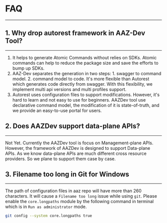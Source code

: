 # FAQ
---

## 1. Why drop autorest framework in AAZ-Dev Tool?
---
1. It helps to generate Atomic Commands without relies on SDKs. Atomic commands can help to reduce the package size and save the efforts to bump up SDKs.
2. AAZ-Dev separates the generation in two steps: 1. swagger to command model. 2. command model to code. It's more flexible than Autorest which generates code directly from swagger. With this flexibility, we implement multi api versions and multi profiles support.
3. Autorest uses configuration files to support modifications. However, it's hard to learn and not easy to use for beginners. AAZDev tool use declarative command model, the modification of it is state-of-truth, and we provide an easy-to-use portal for users.

## 2. Does AAZDev support data-plane APIs?
---
Not Yet. Currently the AAZDev tool is focus on Management-plane APIs. However, the framework of AAZDev is designed to support Data-plane APIs. As we know data-plane APIs are much different cross resource providers. So we plane to support them case by case.

## 3. Filename too long in Git for Windows
---
The path of configuration files in aaz repo will have more than 260 characters. It will cause a `Filename too long` issue while using `git`.
Please enable the `core.longpaths` module by the following command in terminal which is in `Run as administrator` mode.
```bash
git config --system core.longpaths true
```
